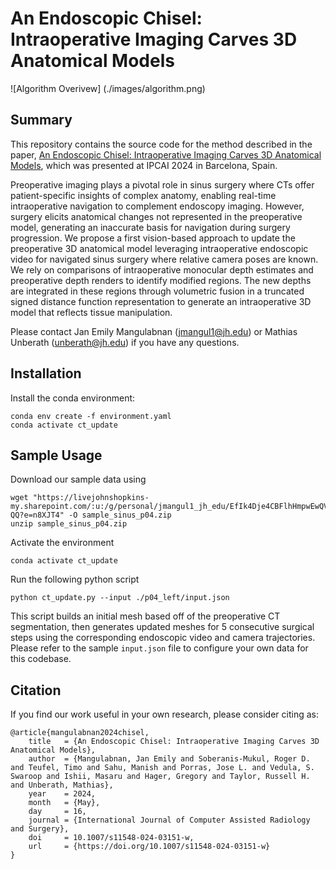 # An Endoscopic Chisel: Intraoperative Imaging Carves 3D Anatomical Models

![Algorithm Overivew] (./images/algorithm.png)
## Summary
This repository contains the source code for the method described in the paper, [An Endoscopic Chisel: Intraoperative Imaging Carves 3D Anatomical Models](https://link.springer.com/article/10.1007/s11548-024-03151-w), which was presented at IPCAI 2024 in Barcelona, Spain.

Preoperative imaging plays a pivotal role in sinus surgery where CTs offer patient-specific insights of complex anatomy, enabling real-time intraoperative navigation to complement endoscopy imaging. However, surgery elicits anatomical changes not represented in the preoperative model, generating an inaccurate basis for navigation during surgery progression. We propose a first vision-based approach to update the preoperative 3D anatomical model leveraging intraoperative endoscopic video for navigated sinus surgery where relative camera poses are known. We rely on comparisons of intraoperative monocular depth estimates and preoperative depth renders to identify modified regions. The new depths are integrated in these regions through volumetric fusion in a truncated signed distance function representation to generate an intraoperative 3D model that reflects tissue manipulation.

Please contact Jan Emily Mangulabnan (jmangul1@jh.edu) or Mathias Unberath (unberath@jh.edu) if you have any questions.

## Installation

Install the conda environment:
```
conda env create -f environment.yaml
conda activate ct_update
```

## Sample Usage
Download our sample data using
```
wget "https://livejohnshopkins-my.sharepoint.com/:u:/g/personal/jmangul1_jh_edu/EfIk4Dje4CBFlhHmpwEwQVQBTdKwTGz0Wpb8j5iIUdg-QQ?e=n8XJT4" -O sample_sinus_p04.zip
unzip sample_sinus_p04.zip
```

Activate the environment
```
conda activate ct_update
```

Run the following python script
```
python ct_update.py --input ./p04_left/input.json
```

This script builds an initial mesh based off of the preoperative CT segmentation, then generates updated meshes for 5 consecutive surgical steps using the corresponding endoscopic video and camera trajectories.
Please refer to the sample `input.json` file to configure your own data for this codebase.

## Citation

If you find our work useful in your own research, please consider citing as:
```
@article{mangulabnan2024chisel,
	title   = {An Endoscopic Chisel: Intraoperative Imaging Carves 3D Anatomical Models},
	author  = {Mangulabnan, Jan Emily and Soberanis-Mukul, Roger D. and Teufel, Timo and Sahu, Manish and Porras, Jose L. and Vedula, S. Swaroop and Ishii, Masaru and Hager, Gregory and Taylor, Russell H. and Unberath, Mathias},
	year    = 2024,
	month   = {May},
	day     = 16,
	journal = {International Journal of Computer Assisted Radiology and Surgery},
	doi     = 10.1007/s11548-024-03151-w,
	url     = {https://doi.org/10.1007/s11548-024-03151-w}
}
```
